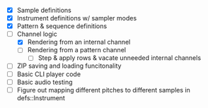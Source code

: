 - [x] Sample definitions
- [x] Instrument definitions w/ sampler modes
- [x] Pattern & sequence definitions
- [ ] Channel logic
    - [x] Rendering from an internal channel
    - [ ] Rendering from a pattern channel
        - [ ] Step & apply rows & vacate unneeded internal channels
- [ ] ZIP saving and loading funcitonality
- [ ] Basic CLI player code
- [ ] Basic audio testing
- [ ] Figure out mapping different pitches to different samples in defs::Instrument
